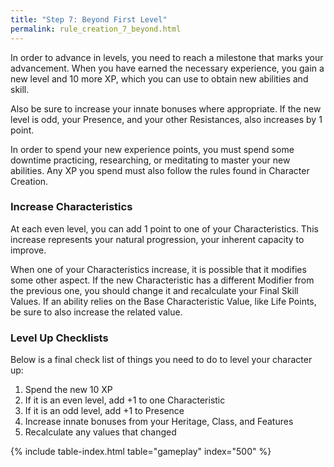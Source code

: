 ```yaml
---
title: "Step 7: Beyond First Level"
permalink: rule_creation_7_beyond.html
---
```


In order to advance in levels, you need to reach a milestone that marks your advancement. When you have earned the necessary experience, you gain a new level and 10 more XP, which you can use to obtain new abilities and skill.

Also be sure to increase your innate bonuses where appropriate. If the new level is odd, your Presence, and your other Resistances, also increases by 1 point.

In order to spend your new experience points, you must spend some downtime practicing, researching, or meditating to master your new abilities. Any XP you spend must also follow the rules found in Character Creation.

### Increase Characteristics
At each even level, you can add 1 point to one of your Characteristics. This increase represents your natural progression, your inherent capacity to improve. 

When one of your Characteristics increase, it is possible that it modifies some other aspect. If the new Characteristic has a different Modifier from the previous one, you should change it and recalculate your Final Skill Values. If an ability relies on the Base Characteristic Value, like Life Points, be sure to also increase the related value.

### Level Up Checklists
Below is a final check list of things you need to do to level your character up:
1.	Spend the new 10 XP
2.	If it is an even level, add +1 to one Characteristic
3.	If it is an odd level, add +1 to Presence
4.	Increase innate bonuses from your Heritage, Class, and Features
5.	Recalculate any values that changed

{% include table-index.html table="gameplay" index="500" %}